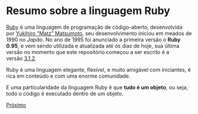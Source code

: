 # Resumo sobre a linguagem Ruby

[Ruby](https://www.ruby-lang.org/en/) é uma linguagem de programação de código-aberto, desenvolvida por [Yukihiro “Matz” Matsumoto](https://pt.wikipedia.org/wiki/Yukihiro_Matsumoto), seu desenvolvimento iniciou em meados de 1990 no *Japão*. No ano de 1995 foi anunciado a primeira versão o **Ruby 0.95**, e vem sendo utilizada e atualizada até os dias de hoje, sua última versão no momento que este repositório começou a ser escrito é a versão [3.1.2](https://www.ruby-lang.org/en/news/2022/04/12/ruby-3-1-2-released/).

Ruby é uma linguagem elegante, flexível, e muito amigável com iniciantes, é rica em conteúdo e com uma enorme comunidade.

E uma particularidade da linguagem Ruby é que **tudo é um objeto**, ou seja, todo o código é executado dentro de um objeto.

[Próximo](/src/2-Ambiente/1-editor-de-texto.md)
